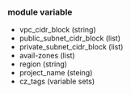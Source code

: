 ### module variable
- vpc_cidr_block (string)
- public_subnet_cidr_block (list)
- private_subnet_cidr_block (list)
- avail-zones (list)
- region (string)
- project_name (steing)
- cz_tags (variable sets)
